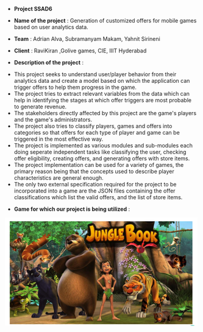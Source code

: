 * **Project SSAD6**

* **Name of the project** : Generation of customized offers for mobile games based on user analytics data.

* **Team** : Adrian Alva, Subramanyam Makam, Yahnit Sirineni

* **Client** : RaviKiran ,Golive games, CIE, IIIT Hyderabad

* **Description of the project** :
- This project seeks to understand user/player behavior from their analytics data and create a model based on which the application can trigger offers to help them progress in the game. 
- The project tries to extract relevant variables from the data which can help in identifying the stages at which offer triggers are most probable to generate revenue. 
- The stakeholders directly affected by this project are the game's players and the game's administrators. 
- The project also tries to classify players, games and offers into categories so that offers for each type of player and game can be triggered in the most effective way.
- The project is implemented as various modules and sub-modules each doing seperate independent tasks like classifying the user, checking offer eligibility, creating offers, and generating offers with store items.
- The project implementation can be used for a variety of games, the primary reason being that the concepts used to describe player characteristics are general enough.
- The only two external specification required for the project to be incorporated into a game are the JSON files containing the offer classifications which list the valid offers, and the list of store items.



* **Game for which our project is being utilized** :

![Jungle Book](diagrams/junglebook.png?raw=true "Jungle Book")

